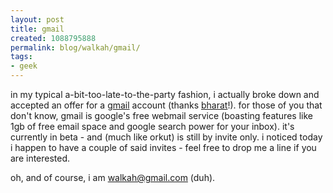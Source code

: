 ```yaml
---
layout: post
title: gmail
created: 1088795888
permalink: blog/walkah/gmail/
tags:
- geek
---
```

in my typical a-bit-too-late-to-the-party fashion, i actually broke down and accepted an offer for a <a href="http://gmail.google.com/">gmail</a> account (thanks <a href="http://www.menalto.com/bharat/">bharat</a>!). for those of you that don't know, gmail is google's free webmail service (boasting features like 1gb of free email space and google search power for your inbox). it's currently in beta - and (much like orkut) is still by invite only.  i noticed today i happen to have a couple of said invites - feel free to drop me a line if you are interested.

oh, and of course, i am <a href="mailto:walkah@gmail.com">walkah@gmail.com</a> (duh).
